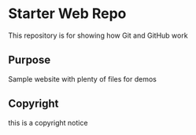 # Starter Web Repo

This repository is for showing how Git and GitHub work

## Purpose

Sample website with plenty of files for demos

## Copyright

this is a copyright notice